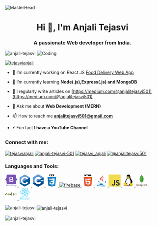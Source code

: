 ![MasterHead](https://www.pramukhdigital.com/wp-content/uploads/2018/07/New-PNC-Animated-Banners.gif)
<h1 align="center">Hi 👋, I'm Anjali Tejasvi</h1>
<h3 align="center">A passionate Web developer from India.</h3>
<img align="right" alt="Coding" width="400" src="https://media0.giphy.com/media/xT9IgzoKnwFNmISR8I/giphy.gif?cid=790b761171d77da6b6669866c06ad1fe130fb2a46e86e2f8&rid=giphy.gif&ct=g">

<p align="left"> <img src="https://komarev.com/ghpvc/?username=anjali-tejasvi&label=Profile%20views&color=0e75b6&style=flat" alt="anjali-tejasvi" /> </p>



<p align="left"> <a href="https://twitter.com/tejasvianjali" target="blank"><img src="https://img.shields.io/twitter/follow/tejasvianjali?logo=twitter&style=for-the-badge" alt="tejasvianjali" /></a> </p>

- 🔭 I’m currently working on React JS [Food Delivery Web App](https://github.com/anjali-tejasvi/Food_Order)

- 🌱 I’m currently learning **Node(.js),Express(.js) and MongoDB**

- 📝 I regularly write articles on [https://medium.com/@anjalitejasvi501](https://medium.com/@anjalitejasvi501)

- 💬 Ask me about **Web Development (MERN)**

- 📫 How to reach me **anjalitejasvi501@gmail.com**

- ⚡ Fun fact **I have a YouTube Channel**

<h3 align="left">Connect with me:</h3>
<p align="left">
<a href="https://twitter.com/tejasvianjali" target="blank"><img align="center" src="https://raw.githubusercontent.com/rahuldkjain/github-profile-readme-generator/master/src/images/icons/Social/twitter.svg" alt="tejasvianjali" height="30" width="40" /></a>
<a href="https://linkedin.com/in/anjali-tejasvi-501" target="blank"><img align="center" src="https://raw.githubusercontent.com/rahuldkjain/github-profile-readme-generator/master/src/images/icons/Social/linked-in-alt.svg" alt="anjali-tejasvi-501" height="30" width="40" /></a>
<a href="https://instagram.com/tejasvi_anjali" target="blank"><img align="center" src="https://raw.githubusercontent.com/rahuldkjain/github-profile-readme-generator/master/src/images/icons/Social/instagram.svg" alt="tejasvi_anjali" height="30" width="40" /></a>
<a href="https://medium.com/@anjalitejasvi501" target="blank"><img align="center" src="https://raw.githubusercontent.com/rahuldkjain/github-profile-readme-generator/master/src/images/icons/Social/medium.svg" alt="@anjalitejasvi501" height="30" width="40" /></a>
</p>

<h3 align="left">Languages and Tools:</h3>
<p align="left"> <a href="https://getbootstrap.com" target="_blank" rel="noreferrer"> <img src="https://raw.githubusercontent.com/devicons/devicon/master/icons/bootstrap/bootstrap-plain-wordmark.svg" alt="bootstrap" width="40" height="40"/> </a> <a href="https://www.cprogramming.com/" target="_blank" rel="noreferrer"> <img src="https://raw.githubusercontent.com/devicons/devicon/master/icons/c/c-original.svg" alt="c" width="40" height="40"/> </a> <a href="https://www.w3schools.com/cpp/" target="_blank" rel="noreferrer"> <img src="https://raw.githubusercontent.com/devicons/devicon/master/icons/cplusplus/cplusplus-original.svg" alt="cplusplus" width="40" height="40"/> </a> <a href="https://www.w3schools.com/css/" target="_blank" rel="noreferrer"> <img src="https://raw.githubusercontent.com/devicons/devicon/master/icons/css3/css3-original-wordmark.svg" alt="css3" width="40" height="40"/> </a> <a href="https://firebase.google.com/" target="_blank" rel="noreferrer"> <img src="https://www.vectorlogo.zone/logos/firebase/firebase-icon.svg" alt="firebase" width="40" height="40"/> </a> <a href="https://www.w3.org/html/" target="_blank" rel="noreferrer"> <img src="https://raw.githubusercontent.com/devicons/devicon/master/icons/html5/html5-original-wordmark.svg" alt="html5" width="40" height="40"/> </a> <a href="https://www.java.com" target="_blank" rel="noreferrer"> <img src="https://raw.githubusercontent.com/devicons/devicon/master/icons/java/java-original.svg" alt="java" width="40" height="40"/> </a> <a href="https://developer.mozilla.org/en-US/docs/Web/JavaScript" target="_blank" rel="noreferrer"> <img src="https://raw.githubusercontent.com/devicons/devicon/master/icons/javascript/javascript-original.svg" alt="javascript" width="40" height="40"/> </a> <a href="https://www.linux.org/" target="_blank" rel="noreferrer"> <img src="https://raw.githubusercontent.com/devicons/devicon/master/icons/linux/linux-original.svg" alt="linux" width="40" height="40"/> </a> <a href="https://www.mongodb.com/" target="_blank" rel="noreferrer"> <img src="https://raw.githubusercontent.com/devicons/devicon/master/icons/mongodb/mongodb-original-wordmark.svg" alt="mongodb" width="40" height="40"/> </a> <a href="https://nodejs.org" target="_blank" rel="noreferrer"> <img src="https://raw.githubusercontent.com/devicons/devicon/master/icons/nodejs/nodejs-original-wordmark.svg" alt="nodejs" width="40" height="40"/> </a> <a href="https://reactjs.org/" target="_blank" rel="noreferrer"> <img src="https://raw.githubusercontent.com/devicons/devicon/master/icons/react/react-original-wordmark.svg" alt="react" width="40" height="40"/> </a> </p>

<p><img align="left" src="https://github-readme-stats.vercel.app/api/top-langs?username=anjali-tejasvi&show_icons=true&locale=en&layout=compact" alt="anjali-tejasvi" /></p>

<p>&nbsp;<img align="center" src="https://github-readme-stats.vercel.app/api?username=anjali-tejasvi&show_icons=true&locale=en" alt="anjali-tejasvi" /></p>

<p><img align="center" src="https://github-readme-streak-stats.herokuapp.com/?user=anjali-tejasvi&" alt="anjali-tejasvi" /></p>
